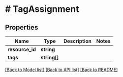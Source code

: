 # # TagAssignment

## Properties

Name | Type | Description | Notes
------------ | ------------- | ------------- | -------------
**resource_id** | **string** |  |
**tags** | **string[]** |  |

[[Back to Model list]](../../README.md#models) [[Back to API list]](../../README.md#endpoints) [[Back to README]](../../README.md)
